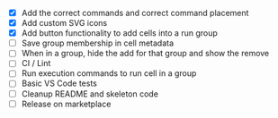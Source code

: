 - [x] Add the correct commands and correct command placement
- [x] Add custom SVG icons
- [x] Add button functionality to add cells into a run group
- [ ] Save group membership in cell metadata
- [ ] When in a group, hide the add for that group and show the remove
- [ ] CI / Lint
- [ ] Run execution commands to run cell in a group
- [ ] Basic VS Code tests
- [ ] Cleanup README and skeleton code
- [ ] Release on marketplace